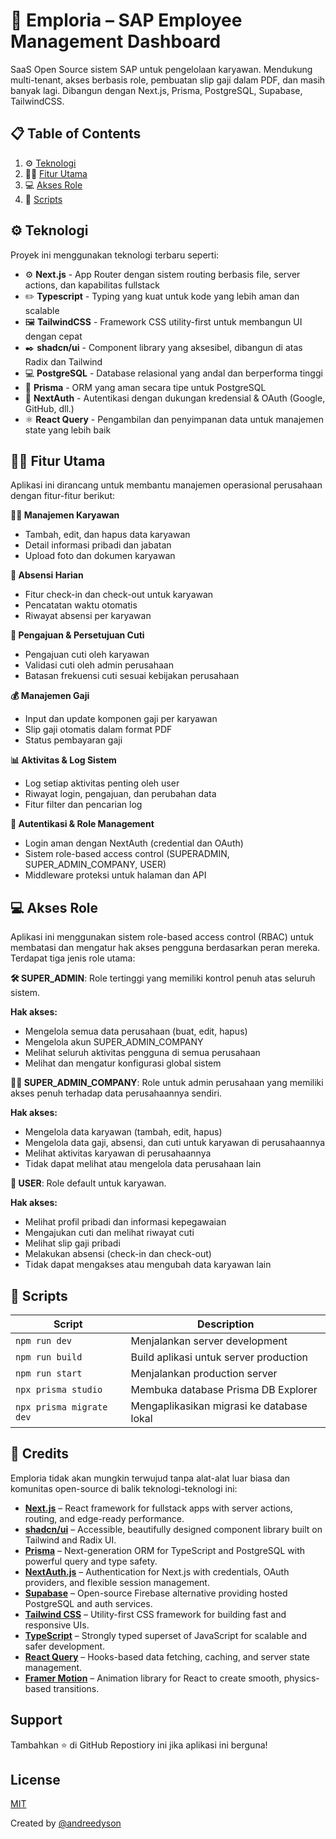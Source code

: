 # 🚀 Emploria – SAP Employee Management Dashboard

SaaS Open Source sistem SAP untuk pengelolaan karyawan. Mendukung multi-tenant, akses berbasis role, pembuatan slip gaji dalam PDF, dan masih banyak lagi. Dibangun dengan Next.js, Prisma, PostgreSQL, Supabase, TailwindCSS.

## 📋 <a name="table">Table of Contents</a>

1. ⚙️ [Teknologi](#tech-stack)
2. 👩‍💻 [Fitur Utama](#features)
3. 💻 [Akses Role](#rbac)
4. 🔧 [Scripts](#scripts)

## <a name="tech-stack">⚙️ Teknologi</a>

Proyek ini menggunakan teknologi terbaru seperti:

- ⚙️ **Next.js** - App Router dengan sistem routing berbasis file, server actions, dan kapabilitas fullstack  
- ✏️ **Typescript** - Typing yang kuat untuk kode yang lebih aman dan scalable
- 🖼️ **TailwindCSS** - Framework CSS utility-first untuk membangun UI dengan cepat  
- ✒️ **shadcn/ui** - Component library yang aksesibel, dibangun di atas Radix dan Tailwind  
- 💻 **PostgreSQL** - Database relasional yang andal dan berperforma tinggi  
- 📐 **Prisma** - ORM yang aman secara tipe untuk PostgreSQL  
- 🔏 **NextAuth** - Autentikasi dengan dukungan kredensial & OAuth (Google, GitHub, dll.)  
- ⚛️ **React Query** - Pengambilan dan penyimpanan data untuk manajemen state yang lebih baik  


## <a name="features">👩‍💻 Fitur Utama</a>

Aplikasi ini dirancang untuk membantu manajemen operasional perusahaan dengan fitur-fitur berikut:

**🧑‍💼 Manajemen Karyawan**
- Tambah, edit, dan hapus data karyawan
- Detail informasi pribadi dan jabatan
- Upload foto dan dokumen karyawan

**📅 Absensi Harian**
- Fitur check-in dan check-out untuk karyawan
- Pencatatan waktu otomatis
- Riwayat absensi per karyawan

**📝 Pengajuan & Persetujuan Cuti**
- Pengajuan cuti oleh karyawan
- Validasi cuti oleh admin perusahaan
- Batasan frekuensi cuti sesuai kebijakan perusahaan

**💰 Manajemen Gaji**
- Input dan update komponen gaji per karyawan
- Slip gaji otomatis dalam format PDF
- Status pembayaran gaji

**📊 Aktivitas & Log Sistem**
- Log setiap aktivitas penting oleh user
- Riwayat login, pengajuan, dan perubahan data
- Fitur filter dan pencarian log

**🔐 Autentikasi & Role Management**
- Login aman dengan NextAuth (credential dan OAuth)
- Sistem role-based access control (SUPERADMIN, SUPER_ADMIN_COMPANY, USER)
- Middleware proteksi untuk halaman dan API
  
## <a name="rbac">💻 Akses Role</a>

Aplikasi ini menggunakan sistem role-based access control (RBAC) untuk membatasi dan mengatur hak akses pengguna berdasarkan peran mereka. Terdapat tiga jenis role utama:

**🛠️ SUPER_ADMIN**:
Role tertinggi yang memiliki kontrol penuh atas seluruh sistem.

**Hak akses:**
- Mengelola semua data perusahaan (buat, edit, hapus)
- Mengelola akun SUPER_ADMIN_COMPANY
- Melihat seluruh aktivitas pengguna di semua perusahaan
- Melihat dan mengatur konfigurasi global sistem

**🧑‍💼 SUPER_ADMIN_COMPANY**:
Role untuk admin perusahaan yang memiliki akses penuh terhadap data perusahaannya sendiri.

**Hak akses:**
- Mengelola data karyawan (tambah, edit, hapus)
- Mengelola data gaji, absensi, dan cuti untuk karyawan di perusahaannya
- Melihat aktivitas karyawan di perusahaannya
- Tidak dapat melihat atau mengelola data perusahaan lain

**👤 USER**:
Role default untuk karyawan.

**Hak akses:**
- Melihat profil pribadi dan informasi kepegawaian
- Mengajukan cuti dan melihat riwayat cuti
- Melihat slip gaji pribadi
- Melakukan absensi (check-in dan check-out)
- Tidak dapat mengakses atau mengubah data karyawan lain

## <a name="scripts">🔧 Scripts</a>

|Script | Description |
| -------- | ------- |
|`npm run dev` | Menjalankan server development |
|`npm run build` | Build aplikasi untuk server production |
|`npm run start` | Menjalankan production server |
|`npx prisma studio` | Membuka database Prisma DB Explorer |
|`npx prisma migrate dev` | Mengaplikasikan migrasi ke database lokal |

## 🙌 Credits

Emploria tidak akan mungkin terwujud tanpa alat-alat luar biasa dan komunitas open-source di balik teknologi-teknologi ini:

- [**Next.js**](https://nextjs.org/) – React framework for fullstack apps with server actions, routing, and edge-ready performance.
- [**shadcn/ui**](https://ui.shadcn.com/) – Accessible, beautifully designed component library built on Tailwind and Radix UI.
- [**Prisma**](https://www.prisma.io/) – Next-generation ORM for TypeScript and PostgreSQL with powerful query and type safety.
- [**NextAuth.js**](https://next-auth.js.org/) – Authentication for Next.js with credentials, OAuth providers, and flexible session management.
- [**Supabase**](https://supabase.com/) – Open-source Firebase alternative providing hosted PostgreSQL and auth services.
- [**Tailwind CSS**](https://tailwindcss.com/) – Utility-first CSS framework for building fast and responsive UIs.
- [**TypeScript**](https://www.typescriptlang.org/) – Strongly typed superset of JavaScript for scalable and safer development.
- [**React Query**](https://tanstack.com/query/latest) – Hooks-based data fetching, caching, and server state management.
- [**Framer Motion**](https://www.framer.com/motion/) – Animation library for React to create smooth, physics-based transitions.

## Support
Tambahkan ⭐ di GitHub Repostiory ini jika aplikasi ini berguna!

## License

[MIT](https://choosealicense.com/licenses/mit/)



Created by [@andreedyson](https://www.github.com/andreedyson)

